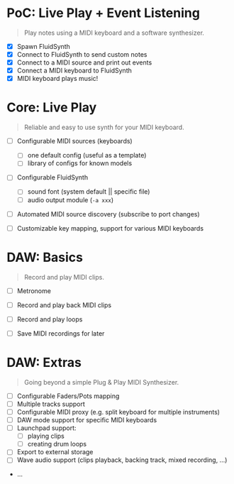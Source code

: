 # PoC: Live Play + Event Listening

> Play notes using a MIDI keyboard and a software synthesizer.

- [x] Spawn FluidSynth
- [x] Connect to FluidSynth to send custom notes
- [x] Connect to a MIDI source and print out events
- [x] Connect a MIDI keyboard to FluidSynth
- [x] MIDI keyboard plays music!

# Core: Live Play

> Reliable and easy to use synth for your MIDI keyboard.

- [ ] Configurable MIDI sources (keyboards)
    - [ ] one default config (useful as a template)
    - [ ] library of configs for known models
- [ ] Configurable FluidSynth
    - [ ] sound font (system default || specific file)
    - [ ] audio output module (`-a xxx`)
- [ ] Automated MIDI source discovery (subscribe to port changes)
- [ ] Customizable key mapping, support for various MIDI keyboards


# DAW: Basics

> Record and play MIDI clips.

- [ ] Metronome
- [ ] Record and play back MIDI clips
- [ ] Record and play loops
- [ ] Save MIDI recordings for later


# DAW: Extras

> Going beyond a simple Plug & Play MIDI Synthesizer.

- [ ] Configurable Faders/Pots mapping
- [ ] Multiple tracks support
- [ ] Configurable MIDI proxy (e.g. split keyboard for multiple instruments)
- [ ] DAW mode support for specific MIDI keyboards
- [ ] Launchpad support:
    - [ ] playing clips
    - [ ] creating drum loops
- [ ] Export to external storage
- [ ] Wave audio support (clips playback, backing track, mixed recording, ...)
- ...
